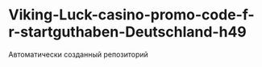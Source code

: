 # Viking-Luck-casino-promo-code-f-r-startguthaben-Deutschland-h49
Автоматически созданный репозиторий

